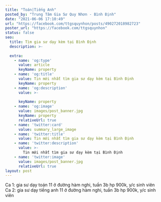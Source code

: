 ```yaml
---
title: "Toán|Tiếng Anh"
posted_by: "Trung Tâm Gia Sư Quy Nhơn - Bình Định"
date: "2021-06-06 17:10:49"
url: "https://facebook.com/ttgsquynhon/posts/490272018982723"
poster_url: "https://facebook.com/ttgsquynhon"
status: false
seo:
  title: Tìm gia sư dạy kèm tại Bình Định
  description: >-
    
  extra:
    - name: 'og:type'
      value: article
      keyName: property
    - name: 'og:title'
      value: Tin mới nhất tìm gia sư dạy kèm tại Bình Định
      keyName: property
    - name: 'og:description'
      value: >-
        
      keyName: property
    - name: 'og:image'
      value: images/post_banner.jpg
      keyName: property
      relativeUrl: true
    - name: 'twitter:card'
      value: summary_large_image
    - name: 'twitter:title'
      value: Tin mới nhất tìm gia sư dạy kèm tại Bình Định
    - name: 'twitter:description'
      value: >-
        Tin mới nhất tìm gia sư dạy kèm tại Bình Định
    - name: 'twitter:image'
      value: images/post_banner.jpg
      relativeUrl: true
layout: post
---
```

Ca 1: gia sư dạy toán 11 ở đường hàm nghi, tuần 3b hp 900k, y/c sinh viên<br>Ca 2: gia sư dạy tiếng anh 11 ở đường hàm nghi, tuần 3b hp 900k, y/c sinh viên
